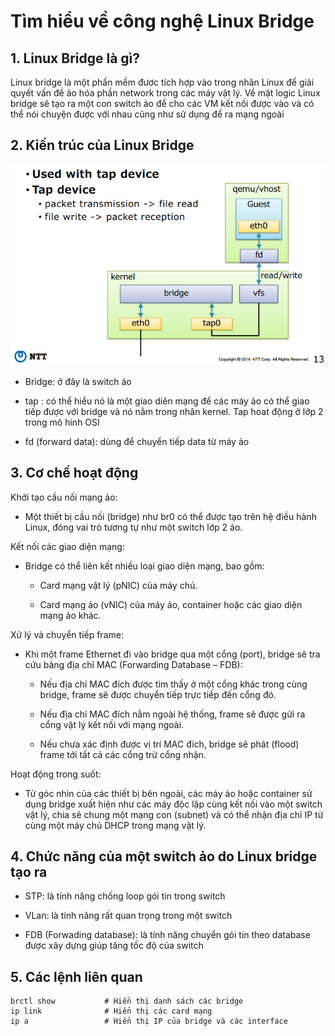# Tìm hiểu về công nghệ Linux Bridge

## 1. Linux Bridge là gì?

Linux bridge là một phần mềm đươc tích hợp vào trong nhân Linux để giải quyết vấn đề ảo hóa phần network trong các máy vật lý. Về mặt logic Linux bridge sẽ tạo ra một con switch ảo để cho các VM kết nối được vào và có thể nói chuyện được với nhau cũng như sử dụng để ra mạng ngoài

## 2. Kiến trúc của Linux Bridge

![ảnh 104](/QuyenNV/14.KVM/images/anh99.png)

- Bridge: ở đây là switch ảo

- tap : có thể hiểu nó là một giao diên mạng để các máy ảo có thể giao tiếp được với bridge và nó nằm trong nhân kernel. Tap hoat động ở lớp 2 trong mô hình OSI

- fd (forward data): dùng để chuyển tiếp data từ máy ảo

## 3. Cơ chế hoạt động

Khởi tạo cầu nối mạng ảo: 

- Một thiết bị cầu nối (bridge) như br0 có thể được tạo trên hệ điều hành Linux, đóng vai trò tương tự như một switch lớp 2 ảo.

Kết nối các giao diện mạng:

- Bridge có thể liên kết nhiều loại giao diện mạng, bao gồm:

    - Card mạng vật lý (pNIC) của máy chủ.

    - Card mạng ảo (vNIC) của máy ảo, container hoặc các giao diện mạng ảo khác.

Xử lý và chuyển tiếp frame:

- Khi một frame Ethernet đi vào bridge qua một cổng (port), bridge sẽ tra cứu bảng địa chỉ MAC (Forwarding Database – FDB):

    - Nếu địa chỉ MAC đích được tìm thấy ở một cổng khác trong cùng bridge, frame sẽ được chuyển tiếp trực tiếp đến cổng đó.

    - Nếu địa chỉ MAC đích nằm ngoài hệ thống, frame sẽ được gửi ra cổng vật lý kết nối với mạng ngoài.

    - Nếu chưa xác định được vị trí MAC đích, bridge sẽ phát (flood) frame tới tất cả các cổng trừ cổng nhận.

Hoạt động trong suốt:

- Từ góc nhìn của các thiết bị bên ngoài, các máy ảo hoặc container sử dụng bridge xuất hiện như các máy độc lập cùng kết nối vào một switch vật lý, chia sẻ chung một mạng con (subnet) và có thể nhận địa chỉ IP từ cùng một máy chủ DHCP trong mạng vật lý.

## 4. Chức năng của một switch ảo do Linux bridge tạo ra

- STP: là tính năng chống loop gói tin trong switch

- VLan: là tính năng rất quan trọng trong một switch

- FDB (Forwading database): là tính năng chuyển gói tin theo database được xây dựng giúp tăng tốc độ của switch

## 5. Các lệnh liên quan

    brctl show           # Hiển thị danh sách các bridge
    ip link              # Hiển thị các card mạng
    ip a                 # Hiển thị IP của bridge và các interface